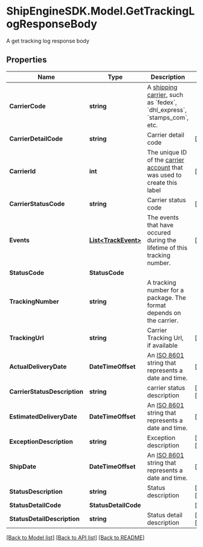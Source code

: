 # ShipEngineSDK.Model.GetTrackingLogResponseBody
A get tracking log response body

## Properties

Name | Type | Description | Notes
------------ | ------------- | ------------- | -------------
**CarrierCode** | **string** | A [shipping carrier](https://www.shipengine.com/docs/carriers/setup/), such as &#x60;fedex&#x60;, &#x60;dhl_express&#x60;, &#x60;stamps_com&#x60;, etc.  | 
**CarrierDetailCode** | **string** | Carrier detail code | [readonly] 
**CarrierId** | **int** | The unique ID of the [carrier account](https://www.shipengine.com/docs/carriers/setup/) that was used to create this label  | [readonly] 
**CarrierStatusCode** | **string** | Carrier status code | [readonly] 
**Events** | [**List&lt;TrackEvent&gt;**](TrackEvent.md) | The events that have occured during the lifetime of this tracking number. | [readonly] 
**StatusCode** | **StatusCode** |  | 
**TrackingNumber** | **string** | A tracking number for a package. The format depends on the carrier. | 
**TrackingUrl** | **string** | Carrier Tracking Url, if available | [readonly] 
**ActualDeliveryDate** | **DateTimeOffset** | An [ISO 8601](https://en.wikipedia.org/wiki/ISO_8601) string that represents a date and time.  | [optional] 
**CarrierStatusDescription** | **string** | carrier status description | [optional] [readonly] 
**EstimatedDeliveryDate** | **DateTimeOffset** | An [ISO 8601](https://en.wikipedia.org/wiki/ISO_8601) string that represents a date and time.  | [optional] 
**ExceptionDescription** | **string** | Exception description | [optional] [readonly] 
**ShipDate** | **DateTimeOffset** | An [ISO 8601](https://en.wikipedia.org/wiki/ISO_8601) string that represents a date and time.  | [optional] 
**StatusDescription** | **string** | Status description | [optional] [readonly] 
**StatusDetailCode** | **StatusDetailCode** |  | [optional] 
**StatusDetailDescription** | **string** | Status detail description | [optional] [readonly] 

[[Back to Model list]](../../README.md#documentation-for-models) [[Back to API list]](../../README.md#documentation-for-api-endpoints) [[Back to README]](../../README.md)

